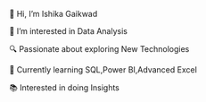 👋 Hi, I’m Ishika Gaikwad

👀 I’m interested in Data Analysis

🔍 Passionate about exploring New Technologies

🌱 Currently learning SQL,Power BI,Advanced Excel

📚 Interested in doing Insights

<!--
**Ishika01522/Ishika01522** is a ✨ _special_ ✨ repository because its `README.md` (this file) appears on your GitHub profile.

Here are some ideas to get you started:

- 🔭 I’m currently working on ...
- 🌱 I’m currently learning ...
- 👯 I’m looking to collaborate on ...
- 🤔 I’m looking for help with ...
- 💬 Ask me about ...
- 📫 How to reach me: ...
- 😄 Pronouns: ...
- ⚡ Fun fact: ...
-->

